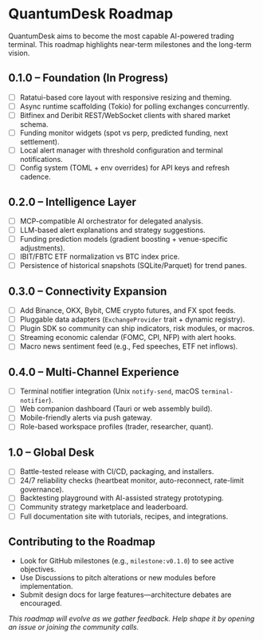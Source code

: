 # QuantumDesk Roadmap

QuantumDesk aims to become the most capable AI-powered trading terminal. This roadmap highlights near-term milestones and the long-term vision.

## 0.1.0 – Foundation (In Progress)
- [ ] Ratatui-based core layout with responsive resizing and theming.
- [ ] Async runtime scaffolding (Tokio) for polling exchanges concurrently.
- [ ] Bitfinex and Deribit REST/WebSocket clients with shared market schema.
- [ ] Funding monitor widgets (spot vs perp, predicted funding, next settlement).
- [ ] Local alert manager with threshold configuration and terminal notifications.
- [ ] Config system (TOML + env overrides) for API keys and refresh cadence.

## 0.2.0 – Intelligence Layer
- [ ] MCP-compatible AI orchestrator for delegated analysis.
- [ ] LLM-based alert explanations and strategy suggestions.
- [ ] Funding prediction models (gradient boosting + venue-specific adjustments).
- [ ] IBIT/FBTC ETF normalization vs BTC index price.
- [ ] Persistence of historical snapshots (SQLite/Parquet) for trend panes.

## 0.3.0 – Connectivity Expansion
- [ ] Add Binance, OKX, Bybit, CME crypto futures, and FX spot feeds.
- [ ] Pluggable data adapters (`ExchangeProvider` trait + dynamic registry).
- [ ] Plugin SDK so community can ship indicators, risk modules, or macros.
- [ ] Streaming economic calendar (FOMC, CPI, NFP) with alert hooks.
- [ ] Macro news sentiment feed (e.g., Fed speeches, ETF net inflows).

## 0.4.0 – Multi-Channel Experience
- [ ] Terminal notifier integration (Unix `notify-send`, macOS `terminal-notifier`).
- [ ] Web companion dashboard (Tauri or web assembly build).
- [ ] Mobile-friendly alerts via push gateway.
- [ ] Role-based workspace profiles (trader, researcher, quant).

## 1.0 – Global Desk
- [ ] Battle-tested release with CI/CD, packaging, and installers.
- [ ] 24/7 reliability checks (heartbeat monitor, auto-reconnect, rate-limit governance).
- [ ] Backtesting playground with AI-assisted strategy prototyping.
- [ ] Community strategy marketplace and leaderboard.
- [ ] Full documentation site with tutorials, recipes, and integrations.

## Contributing to the Roadmap
- Look for GitHub milestones (e.g., `milestone:v0.1.0`) to see active objectives.
- Use Discussions to pitch alterations or new modules before implementation.
- Submit design docs for large features—architecture debates are encouraged.

*This roadmap will evolve as we gather feedback. Help shape it by opening an issue or joining the community calls.*
